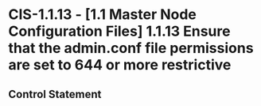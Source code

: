 # CIS-1.1.13 - \[1.1 Master Node Configuration Files\] 1.1.13 Ensure that the admin.conf file permissions are set to 644 or more restrictive

## Control Statement
